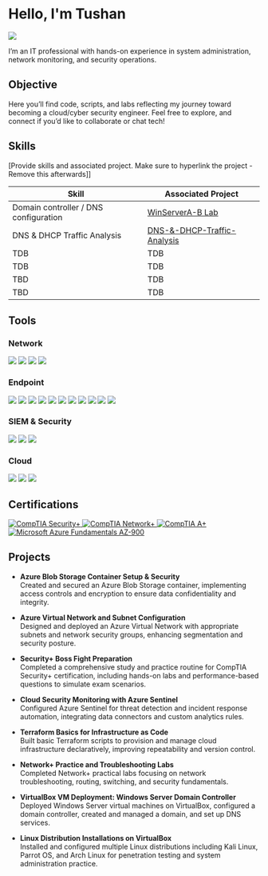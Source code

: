 # Hello, I'm Tushan
<a href="https://www.linkedin.com/in/tushan-d-710573100/"><img src="https://img.shields.io/badge/-LinkedIn-0072b1?&style=for-the-badge&logo=linkedin&logoColor=white" /></a>



I’m an IT professional with hands-on experience in system administration, network monitoring, and security operations.

## Objective

Here you’ll find code, scripts, and labs reflecting my journey toward becoming a cloud/cyber security engineer. Feel free to explore, and connect if you’d like to collaborate or chat tech!

## Skills
[Provide skills and associated project. Make sure to hyperlink the project - Remove this afterwards]]

| Skill                                         | Associated Project         |
|-----------------------------------------------|----------------------------|
| Domain controller / DNS configuration         | <a href="https://github.com/TushanDorsey/WinServerA-B">WinServerA-B Lab</a>|
| DNS & DHCP Traffic Analysis | <a href="https://github.com/TushanDorsey/wireshark-traffic-analysis-project/blob/main/DNS-%26-DHCP-Traffic-Analysis.md">DNS-&-DHCP-Traffic-Analysis</a>|
| TDB         | TDB|
| TDB      | TDB|
| TBD                  | TDB|
| TBD | TDB|

## Tools

### Network
<div>
    <img src="https://img.shields.io/badge/-SolarWinds-FF6C00?&style=for-the-badge&logo=Solarwinds&logoColor=white" />
    <img src="https://img.shields.io/badge/-Cisco_AnyConnect-1BA0D7?&style=for-the-badge&logo=Cisco&logoColor=white" />
    <img src="https://img.shields.io/badge/-Proxmox-DC143C?&style=for-the-badge&logo=Proxmox&logoColor=white" />
    <img src="https://img.shields.io/badge/-Oracle_VirtualBox-3D7EFF?&style=for-the-badge&logo=VirtualBox&logoColor=white" />
</div>

### Endpoint
<div>
    <img src="https://img.shields.io/badge/-Active_Directory-0078D4?&style=for-the-badge&logo=Microsoft&logoColor=white" />
    <img src="https://img.shields.io/badge/-Azure_Active_Directory-0078D4?&style=for-the-badge&logo=Microsoft_Azure&logoColor=white" />
    <img src="https://img.shields.io/badge/-Windows_Server-0078D4?&style=for-the-badge&logo=Windows&logoColor=white" />
    <img src="https://img.shields.io/badge/-Microsoft_365_Admin-0078D4?&style=for-the-badge&logo=Microsoft_Office&logoColor=white" />
    <img src="https://img.shields.io/badge/-Microsoft_SharePoint-0078D4?&style=for-the-badge&logo=Microsoft_SharePoint&logoColor=white" />
    <img src="https://img.shields.io/badge/-PowerShell-5391FE?&style=for-the-badge&logo=PowerShell&logoColor=white" />
    <img src="https://img.shields.io/badge/-Microsoft_Office_365-0078D4?&style=for-the-badge&logo=Microsoft_Office&logoColor=white" />
    <img src="https://img.shields.io/badge/-BitLocker-0078D4?&style=for-the-badge&logo=Microsoft&logoColor=white" />
    <img src="https://img.shields.io/badge/-Citrix_Workspace-0089D6?&style=for-the-badge&logo=Citrix&logoColor=white" />
    <img src="https://img.shields.io/badge/-Git-181717?&style=for-the-badge&logo=Git&logoColor=white" />
    <img src="https://img.shields.io/badge/-GitHub-181717?&style=for-the-badge&logo=GitHub&logoColor=white" />
</div>

### SIEM & Security
<div>
    <img src="https://img.shields.io/badge/-Sophos-FF0000?&style=for-the-badge&logo=Sophos&logoColor=white" />
    <img src="https://img.shields.io/badge/-Axis_Camera_Station-0078D4?&style=for-the-badge&logo=Axis&logoColor=white" />
    <img src="https://img.shields.io/badge/-ExacqVision-0078D4?&style=for-the-badge&logo=ExacqVision&logoColor=white" />
</div>

### Cloud
<div>
    <img src="https://img.shields.io/badge/-Microsoft_Azure-0078D4?&style=for-the-badge&logo=Microsoft_Azure&logoColor=white" />
    <img src="https://img.shields.io/badge/-Azure_Active_Directory-0078D4?&style=for-the-badge&logo=Microsoft_Azure&logoColor=white" />
    <img src="https://img.shields.io/badge/-Microsoft_365_Admin-0078D4?&style=for-the-badge&logo=Microsoft_Office&logoColor=white" />
</div>

## Certifications
<div>
  <a href="https://www.credly.com/badges/a6da1251-84aa-46bf-9266-72d9852d607e/public_url" target="_blank" rel="noopener noreferrer">
    <img src="https://img.shields.io/badge/-Security%2B-FF0000?&style=for-the-badge&logo=CompTIA&logoColor=white" alt="CompTIA Security+"/>
  </a>
  <a href="https://www.credly.com/badges/98ad38d1-215d-4e4e-8b1c-d06f421b9c63/public_url" target="_blank" rel="noopener noreferrer">
    <img src="https://img.shields.io/badge/-Network%2B-007ACC?&style=for-the-badge&logo=CompTIA&logoColor=white" alt="CompTIA Network+"/>
  </a>
  <a href="https://www.credly.com/badges/3a902f0d-b827-4723-9e67-5615923d7855/public_url" target="_blank" rel="noopener noreferrer">
    <img src="https://img.shields.io/badge/-A%2B-4D4D4D?&style=for-the-badge&logo=CompTIA&logoColor=white" alt="CompTIA A+"/>
  </a>
  <a href="https://learn.microsoft.com/api/credentials/share/en-us/Tushan-8139/5786A23B18EC62A9?sharingId=989679109C9E8D5A" target="_blank" rel="noopener noreferrer">
    <img src="https://img.shields.io/badge/-AZ--900-0078D4?&style=for-the-badge&logo=Microsoft&logoColor=white" alt="Microsoft Azure Fundamentals AZ-900"/>
  </a>
</div>

## Projects

- **Azure Blob Storage Container Setup & Security**  
  Created and secured an Azure Blob Storage container, implementing access controls and encryption to ensure data confidentiality and integrity.

- **Azure Virtual Network and Subnet Configuration**  
  Designed and deployed an Azure Virtual Network with appropriate subnets and network security groups, enhancing segmentation and security posture.

- **Security+ Boss Fight Preparation**  
  Completed a comprehensive study and practice routine for CompTIA Security+ certification, including hands-on labs and performance-based questions to simulate exam scenarios.

- **Cloud Security Monitoring with Azure Sentinel**  
  Configured Azure Sentinel for threat detection and incident response automation, integrating data connectors and custom analytics rules.

- **Terraform Basics for Infrastructure as Code**  
  Built basic Terraform scripts to provision and manage cloud infrastructure declaratively, improving repeatability and version control.

- **Network+ Practice and Troubleshooting Labs**  
  Completed Network+ practical labs focusing on network troubleshooting, routing, switching, and security fundamentals.

- **VirtualBox VM Deployment: Windows Server Domain Controller**  
  Deployed Windows Server virtual machines on VirtualBox, configured a domain controller, created and managed a domain, and set up DNS services.

- **Linux Distribution Installations on VirtualBox**  
  Installed and configured multiple Linux distributions including Kali Linux, Parrot OS, and Arch Linux for penetration testing and system administration practice.

